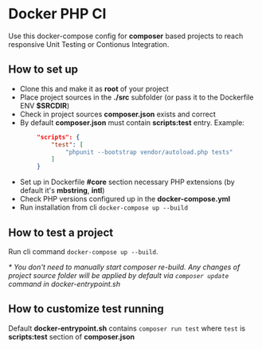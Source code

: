 # Docker PHP CI
Use this docker-compose config for __composer__ based projects to reach responsive Unit Testing or Contionus Integration.

## How to set up
* Clone this and make it as __root__ of your project
* Place project sources in the __./src__ subfolder (or pass it to the Dockerfile ENV __$SRCDIR__)
* Check in project sources __composer.json__ exists and correct
* By default __composer.json__ must contain __scripts:test__ entry. Example:
```json
        "scripts": {
            "test": [
                "phpunit --bootstrap vendor/autoload.php tests"
            ]
        }
```
* Set up in Dockerfile __#core__ section necessary PHP extensions (by default it's __mbstring__, __intl__)
* Check PHP versions configured up in the __docker-compose.yml__
* Run installation from cli `docker-compose up --build`

## How to test a project
Run cli command `docker-compose up --build`.

_* You don't need to manually start composer re-build. Any changes of project source folder will be applied by default via `composer update` command in docker-entrypoint.sh_

## How to customize test running
Default __docker-entrypoint.sh__ contains `composer run test` where `test` is __scripts:test__ section of __composer.json__